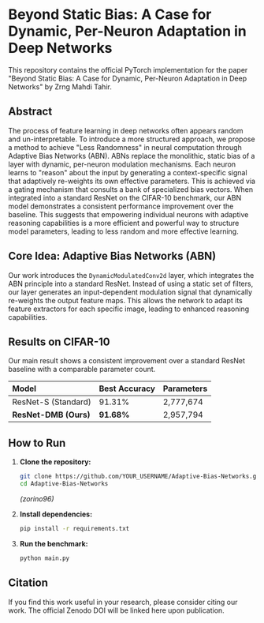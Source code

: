 # Beyond Static Bias: A Case for Dynamic, Per-Neuron Adaptation in Deep Networks

This repository contains the official PyTorch implementation for the paper "Beyond Static Bias: A Case for Dynamic, Per-Neuron Adaptation in Deep Networks" by Zrng Mahdi Tahir.

## Abstract
The process of feature learning in deep networks often appears random and un-interpretable. To introduce a more structured approach, we propose a method to achieve "Less Randomness" in neural computation through Adaptive Bias Networks (ABN). ABNs replace the monolithic, static bias of a layer with dynamic, per-neuron modulation mechanisms. Each neuron learns to "reason" about the input by generating a context-specific signal that adaptively re-weights its own effective parameters. This is achieved via a gating mechanism that consults a bank of specialized bias vectors. When integrated into a standard ResNet on the CIFAR-10 benchmark, our ABN model demonstrates a consistent performance improvement over the baseline. This suggests that empowering individual neurons with adaptive reasoning capabilities is a more efficient and powerful way to structure model parameters, leading to less random and more effective learning.

## Core Idea: Adaptive Bias Networks (ABN)
Our work introduces the `DynamicModulatedConv2d` layer, which integrates the ABN principle into a standard ResNet. Instead of using a static set of filters, our layer generates an input-dependent modulation signal that dynamically re-weights the output feature maps. This allows the network to adapt its feature extractors for each specific image, leading to enhanced reasoning capabilities.

## Results on CIFAR-10
Our main result shows a consistent improvement over a standard ResNet baseline with a comparable parameter count.

| Model                 | Best Accuracy | Parameters  |
|:----------------------|:--------------|:------------|
| ResNet-S (Standard)   | 91.31%        | 2,777,674   |
| **ResNet-DMB (Ours)** | **91.68%**    | 2,957,794   |

## How to Run
1.  **Clone the repository:**
    ```bash
    git clone https://github.com/YOUR_USERNAME/Adaptive-Bias-Networks.git
    cd Adaptive-Bias-Networks
    ```
    *(zorino96)*

2.  **Install dependencies:**
    ```bash
    pip install -r requirements.txt
    ```
3.  **Run the benchmark:**
    ```bash
    python main.py
    ```

## Citation
If you find this work useful in your research, please consider citing our work. The official Zenodo DOI will be linked here upon publication.
